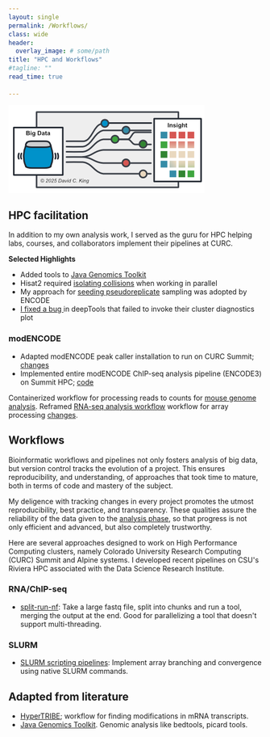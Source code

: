 ```yaml
---
layout: single
permalink: /Workflows/
class: wide
header:
  overlay_image: # some/path
title: "HPC and Workflows"
#tagline: ""
read_time: true

---
```


<img src="/assets/images/pipeline_dag_color.png" alt="Pipeline workflow figure">

## HPC facilitation

In addition to my own analysis work, I served as the guru for HPC helping labs, courses, and collaborators implement their pipelines at CURC.

**Selected Highlights**

* Added tools to [Java Genomics Toolkit](https://github.com/timpalpant/java-genomics-toolkit/compare/master...meekrob:java-genomics-toolkit:master?expand=1#commits_bucket)
* Hisat2 required [isolating collisions](https://github.com/erinosb/DSCI512_RNAseqAnalyzers/commit/0ae11a186533f7649a91b19c4b29b28866132ad4) when working in parallel
* My approach for [seeding pseudoreplicate](https://github.com/meekrob/onish-summit-pipelines/blame/f15580ccd4b9ba5b8e09a97710afe6e344181bc7/ENCODE3/2c_self-pseudoreplicates.sbatch#L36) sampling was adopted by ENCODE
* [I fixed a bug ](https://github.com/deeptools/deepTools/pull/1394) in deepTools that failed to invoke their cluster diagnostics plot

### modENCODE

* Adapted modENCODE peak caller installation to run on CURC Summit; [changes](https://github.com/hms-dbmi/spp/compare/master...meekrob:spp:master?expand=1#commits_bucket)
* Implemented entire modENCODE ChIP-seq analysis pipeline (ENCODE3) on Summit HPC; [code](https://github.com/meekrob/onish-summit-pipelines/tree/master/ENCODE3)

Containerized workflow for processing reads to counts for [mouse genome analysis](https://github.com/erinosb/RNAseq_pipeline_mouse/compare/master...dkbiocode:RNAseq_pipeline_mouse:master?expand=1#commits_bucket).
Reframed [RNA-seq analysis workflow](https://github.com/dkbiocode/DSCI512_RNAseqAnalyzers) workflow for array processing 
[changes](https://github.com/erinosb/DSCI512_RNAseqAnalyzers/compare/master...dkbiocode:DSCI512_RNAseqAnalyzers:master?expand=1#commits_bucket).

## Workflows

Bioinformatic workflows and pipelines not only fosters analysis of big data, but version control tracks the evolution of a project. 
This ensures reproducibility, and understanding, of approaches that took time to mature, both in terms of code and mastery of the subject. 
 
My deligence with tracking changes in every project promotes the utmost reproducibility, best practice, and transparency. These qualities assure the reliability
of the data given to the [analysis phase](/Analysis), so that progress is not only efficient and advanced, but also completely trustworthy.
 
Here are several approaches designed to work on High Performance Computing clusters, namely Colorado University Research Computing (CURC) Summit and Alpine systems. I developed
recent pipelines on CSU's Riviera HPC associated with the Data Science Research Institute.



### RNA/ChIP-seq


* [split-run-nf](https://github.com/dkbiocode/split-run-nf): Take a large fastq file, split into chunks and run a tool, merging the output at the end. Good for parallelizing a tool that doesn't support multi-threading.


### SLURM

* [SLURM scripting pipelines](https://github.com/dkbiocode/slurm-scripting-pipelines): Implement array branching and convergence using native SLURM commands.

## Adapted from literature

* [HyperTRIBE](https://github.com/rosbashlab/HyperTRIBE/compare/master...meekrob:HyperTRIBE:master?expand=1#commits_bucket); workflow for finding modifications in mRNA transcripts.
* [Java Genomics Toolkit](https://github.com/timpalpant/java-genomics-toolkit/compare/master...meekrob:java-genomics-toolkit:master?expand=1#commits_bucket). Genomic analysis like bedtools, picard tools.

